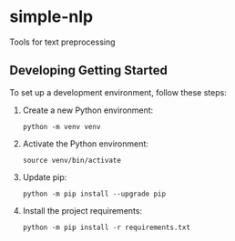 # simple-nlp
Tools for text preprocessing


## Developing Getting Started

To set up a development environment, follow these steps:

1. Create a new Python environment:

   ```
   python -m venv venv
   ```

1. Activate the Python environment:

   ```
   source venv/bin/activate
   ```

1. Update pip:

   ```
   python -m pip install --upgrade pip
   ```

1. Install the project requirements:

   ```
   python -m pip install -r requirements.txt
